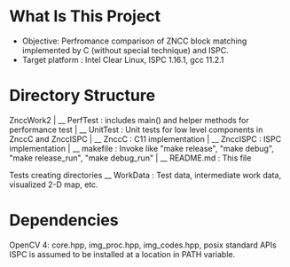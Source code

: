 # What Is This Project
* Objective: Perfromance comparison of ZNCC block matching implemented by C (without special technique) and ISPC.
* Target platform : Intel Clear Linux, ISPC 1.16.1, gcc 11.2.1

# Directory Structure
ZnccWork2
  |
  \__ PerfTest : includes main() and helper methods for performance test
  |
  \__ UnitTest : Unit tests for low level components in ZnccC and ZnccISPC
  |
  \__ ZnccC : C11 implementation
  |
  \__ ZnccISPC : ISPC implementation
  |
  \__ makefile : Invoke like "make release", "make debug", "make release_run", "make debug_run"
  |
  \__ README.md : This file

  Tests creating directories
  \__ WorkData : Test data, intermediate work data, visualized 2-D map, etc.

# Dependencies
OpenCV 4: core.hpp, img_proc.hpp, img_codes.hpp, posix standard APIs
ISPC is assumed to be installed at a location in PATH variable.

